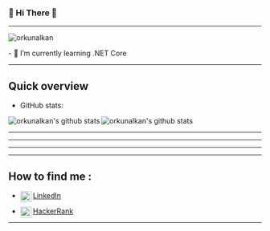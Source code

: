 ### 👋 Hi There 👋

-------------------------------------------------------------------------
<p align="left"> <img src="https://komarev.com/ghpvc/?username=orkunalkan&label=Profile%20views&color=0e75b6&style=flat" alt="orkunalkan" /> </p>
- 🌱 I’m currently learning .NET Core

-------------------------------------------------------------------------

## Quick overview
* GitHub stats:  
<p float="center">
  <img align="left" src="https://github-readme-stats.vercel.app/api/top-langs/?username=orkunalkan&langs_count=5&theme=dark" alt="orkunalkan's github stats" />
  <img align="top" src="https://github-readme-stats.vercel.app/api?username=orkunalkan&theme=dark&show_icons=true&count_private=true" alt="orkunalkan's github stats" />
</p>

*************************************************************************
*************************************************************************
*************************************************************************
-------------------------------------------------------------------------

## How to find me :
- <a href="https://www.linkedin.com/in/orkun-alkan/">
  <img align="left" alt="orkunalkan's LinkedIN" width="22px" src="https://raw.githubusercontent.com/peterthehan/peterthehan/master/assets/linkedin.svg" />
   LinkedIn
</a>
 


- <a href="https://www.hackerrank.com/orkunalkan98">
  <img align="left" alt="orkunalkan's HackerRank" width="22px" src="https://user-images.githubusercontent.com/44678771/109458895-c5e45980-7a6e-11eb-99ad-48bd36ce8678.png" />
   HackerRank
</a>


-------------------------------------------------------------------------
